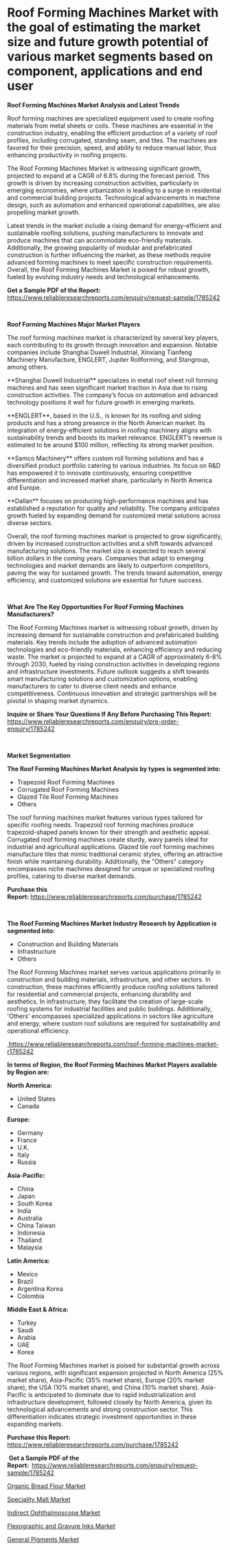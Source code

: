 <p><h1>Roof Forming Machines Market with the goal of estimating the market size and future growth potential of various market segments based on component, applications and end user</h1></p><p><strong>Roof Forming Machines Market Analysis and Latest Trends</strong></p>
<p><p>Roof forming machines are specialized equipment used to create roofing materials from metal sheets or coils. These machines are essential in the construction industry, enabling the efficient production of a variety of roof profiles, including corrugated, standing seam, and tiles. The machines are favored for their precision, speed, and ability to reduce manual labor, thus enhancing productivity in roofing projects.</p><p>The Roof Forming Machines Market is witnessing significant growth, projected to expand at a CAGR of 6.8% during the forecast period. This growth is driven by increasing construction activities, particularly in emerging economies, where urbanization is leading to a surge in residential and commercial building projects. Technological advancements in machine design, such as automation and enhanced operational capabilities, are also propelling market growth.</p><p>Latest trends in the market include a rising demand for energy-efficient and sustainable roofing solutions, pushing manufacturers to innovate and produce machines that can accommodate eco-friendly materials. Additionally, the growing popularity of modular and prefabricated construction is further influencing the market, as these methods require advanced forming machines to meet specific construction requirements. Overall, the Roof Forming Machines Market is poised for robust growth, fueled by evolving industry needs and technological enhancements.</p></p>
<p><strong>Get a Sample PDF of the Report:&nbsp;</strong> <a href="https://www.reliableresearchreports.com/enquiry/request-sample/1785242?utm_campaign=83&utm_medium=2&utm_source=Github&utm_content=ia&utm_term=08102024&utm_id=roof-forming-machines">https://www.reliableresearchreports.com/enquiry/request-sample/1785242</a></p>
<p>&nbsp;</p>
<p><strong>Roof Forming Machines Major Market Players</strong></p>
<p><p>The roof forming machines market is characterized by several key players, each contributing to its growth through innovation and expansion. Notable companies include Shanghai Duwell Industrial, Xinxiang Tianfeng Machinery Manufacture, ENGLERT, Jupiter Rollforming, and Stangroup, among others.</p><p>**Shanghai Duwell Industrial** specializes in metal roof sheet roll forming machines and has seen significant market traction in Asia due to rising construction activities. The company’s focus on automation and advanced technology positions it well for future growth in emerging markets.</p><p>**ENGLERT**, based in the U.S., is known for its roofing and siding products and has a strong presence in the North American market. Its integration of energy-efficient solutions in roofing machinery aligns with sustainability trends and boosts its market relevance. ENGLERT’s revenue is estimated to be around $100 million, reflecting its strong market position.</p><p>**Samco Machinery** offers custom roll forming solutions and has a diversified product portfolio catering to various industries. Its focus on R&D has empowered it to innovate continuously, ensuring competitive differentiation and increased market share, particularly in North America and Europe.</p><p>**Dallan** focuses on producing high-performance machines and has established a reputation for quality and reliability. The company anticipates growth fueled by expanding demand for customized metal solutions across diverse sectors.</p><p>Overall, the roof forming machines market is projected to grow significantly, driven by increased construction activities and a shift towards advanced manufacturing solutions. The market size is expected to reach several billion dollars in the coming years. Companies that adapt to emerging technologies and market demands are likely to outperform competitors, paving the way for sustained growth. The trends toward automation, energy efficiency, and customized solutions are essential for future success. </p></p>
<p>&nbsp;</p>
<p><strong>What Are The Key Opportunities For Roof Forming Machines Manufacturers?</strong></p>
<p><p>The Roof Forming Machines market is witnessing robust growth, driven by increasing demand for sustainable construction and prefabricated building materials. Key trends include the adoption of advanced automation technologies and eco-friendly materials, enhancing efficiency and reducing waste. The market is projected to expand at a CAGR of approximately 6-8% through 2030, fueled by rising construction activities in developing regions and infrastructure investments. Future outlook suggests a shift towards smart manufacturing solutions and customization options, enabling manufacturers to cater to diverse client needs and enhance competitiveness. Continuous innovation and strategic partnerships will be pivotal in shaping market dynamics.</p></p>
<p><strong>Inquire or Share Your Questions If Any Before Purchasing This Report:</strong> <a href="https://www.reliableresearchreports.com/enquiry/pre-order-enquiry/1785242?utm_campaign=83&utm_medium=2&utm_source=Github&utm_content=ia&utm_term=08102024&utm_id=roof-forming-machines">https://www.reliableresearchreports.com/enquiry/pre-order-enquiry/1785242</a></p>
<p>&nbsp;</p>
<p><strong>Market Segmentation</strong></p>
<p><strong>The Roof Forming Machines Market Analysis by types is segmented into:</strong></p>
<p><ul><li>Trapezoid Roof Forming Machines</li><li>Corrugated Roof Forming Machines</li><li>Glazed Tile Roof Forming Machines</li><li>Others</li></ul></p>
<p><p>The roof forming machines market features various types tailored for specific roofing needs. Trapezoid roof forming machines produce trapezoid-shaped panels known for their strength and aesthetic appeal. Corrugated roof forming machines create sturdy, wavy panels ideal for industrial and agricultural applications. Glazed tile roof forming machines manufacture tiles that mimic traditional ceramic styles, offering an attractive finish while maintaining durability. Additionally, the "Others" category encompasses niche machines designed for unique or specialized roofing profiles, catering to diverse market demands.</p></p>
<p><strong>Purchase this Report:&nbsp;</strong><a href="https://www.reliableresearchreports.com/purchase/1785242?utm_campaign=83&utm_medium=2&utm_source=Github&utm_content=ia&utm_term=08102024&utm_id=roof-forming-machines">https://www.reliableresearchreports.com/purchase/1785242</a></p>
<p>&nbsp;</p>
<p><strong>The Roof Forming Machines Market Industry Research by Application is segmented into:</strong></p>
<p><ul><li>Construction and Building Materials</li><li>Infrastructure</li><li>Others</li></ul></p>
<p><p>The Roof Forming Machines market serves various applications primarily in construction and building materials, infrastructure, and other sectors. In construction, these machines efficiently produce roofing solutions tailored for residential and commercial projects, enhancing durability and aesthetics. In infrastructure, they facilitate the creation of large-scale roofing systems for industrial facilities and public buildings. Additionally, 'Others' encompasses specialized applications in sectors like agriculture and energy, where custom roof solutions are required for sustainability and operational efficiency.</p></p>
<p><a href="https://www.reliableresearchreports.com/roof-forming-machines-market-r1785242?utm_campaign=83&utm_medium=2&utm_source=Github&utm_content=ia&utm_term=08102024&utm_id=roof-forming-machines">&nbsp;https://www.reliableresearchreports.com/roof-forming-machines-market-r1785242</a></p>
<p><strong>In terms of Region, the Roof Forming Machines Market Players available by Region are:</strong></p>
<p>
    <p> <strong> North America: </strong>
        <ul>
            <li>United States</li>
            <li>Canada</li>
        </ul>
        </p> 
    <p> <strong> Europe: </strong>
        <ul>
            <li>Germany</li>
            <li>France</li>
            <li>U.K.</li>
            <li>Italy</li>
            <li>Russia</li>
        </ul>
        </p> 
    <p> <strong> Asia-Pacific: </strong>
        <ul>
            <li>China</li>
            <li>Japan</li>
            <li>South Korea</li>
            <li>India</li>
            <li>Australia</li>
            <li>China Taiwan</li>
            <li>Indonesia</li>
            <li>Thailand</li>
            <li>Malaysia</li>
        </ul>
        </p> 
    <p> <strong> Latin America: </strong>
        <ul>
            <li>Mexico</li>
            <li>Brazil</li>
            <li>Argentina Korea</li>
            <li>Colombia</li>
        </ul>
        </p> 
    <p> <strong> Middle East & Africa: </strong>
        <ul>
            <li>Turkey</li>
            <li>Saudi</li>
            <li>Arabia</li>
            <li>UAE</li>
            <li>Korea</li>
        </ul>
    </p>
    </p>
<p><p>The Roof Forming Machines market is poised for substantial growth across various regions, with significant expansion projected in North America (25% market share), Asia-Pacific (35% market share), Europe (20% market share), the USA (10% market share), and China (10% market share). Asia-Pacific is anticipated to dominate due to rapid industrialization and infrastructure development, followed closely by North America, given its technological advancements and strong construction sector. This differentiation indicates strategic investment opportunities in these expanding markets.</p></p>
<p><strong>Purchase this Report: </strong><a href="https://www.reliableresearchreports.com/purchase/1785242?utm_campaign=83&utm_medium=2&utm_source=Github&utm_content=ia&utm_term=08102024&utm_id=roof-forming-machines">https://www.reliableresearchreports.com/purchase/1785242</a></p>
<p>&nbsp;<strong>Get a Sample PDF of the Report:&nbsp;&nbsp;</strong><a href="https://www.reliableresearchreports.com/enquiry/request-sample/1785242?utm_campaign=83&utm_medium=2&utm_source=Github&utm_content=ia&utm_term=08102024&utm_id=roof-forming-machines">https://www.reliableresearchreports.com/enquiry/request-sample/1785242</a></p>
<p><strong></strong></p>
<p><p><a href="https://issuu.com/reportprime-2/docs/organic-bread-flour-market-size-203_49264ecde26a50?utm_campaign=83&utm_medium=2&utm_source=Github&utm_content=ia&utm_term=08102024&utm_id=roof-forming-machines">Organic Bread Flour Market</a></p><p><a href="https://issuu.com/reportprime-2/docs/speciality-malt-market-size-2030.pp_775acca8ad77e1?utm_campaign=83&utm_medium=2&utm_source=Github&utm_content=ia&utm_term=08102024&utm_id=roof-forming-machines">Speciality Malt Market</a></p><p><a href="https://www.linkedin.com/pulse/indirect-ophthalmoscope-market-overview-forecast-2024-2031-vpbuf?utm_campaign=83&utm_medium=2&utm_source=Github&utm_content=ia&utm_term=08102024&utm_id=roof-forming-machines">Indirect Ophthalmoscope Market</a></p><p><a href="https://github.com/AlisaRowe24/Market-Research-Report-List-1/blob/main/flexographic-and-gravure-inks-market.md?utm_campaign=83&utm_medium=2&utm_source=Github&utm_content=ia&utm_term=08102024&utm_id=roof-forming-machines">Flexographic and Gravure Inks Market</a></p><p><a href="https://github.com/HobertDavis43/Market-Research-Report-List-1/blob/main/general-pigments-market.md?utm_campaign=83&utm_medium=2&utm_source=Github&utm_content=ia&utm_term=08102024&utm_id=roof-forming-machines">General Pigments Market</a></p></p>